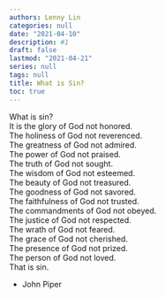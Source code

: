 ```yaml
---
authors: Lenny Lin
categories: null
date: "2021-04-10"
description: #1
draft: false
lastmod: "2021-04-21"
series: null
tags: null
title: What is Sin?
toc: true
---
```




<!--more-->

What is sin?  
It is the glory of God not honored.  
The holiness of God not reverenced.  
The greatness of God not admired.  
The power of God not praised.  
The truth of God not sought.  
The wisdom of God not esteemed.  
The beauty of God not treasured.  
The goodness of God not savored.  
The faithfulness of God not trusted.  
The commandments of God not obeyed.  
The justice of God not respected.  
The wrath of God not feared.  
The grace of God not cherished.  
The presence of God not prized.  
The person of God not loved.  
That is sin.  
- John Piper